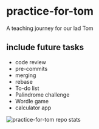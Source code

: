 # practice-for-tom
A teaching journey for our lad Tom

## include future tasks
- code review
- pre-commits
- merging
- rebase
- To-do list
- Palindrome challenge
- Wordle game
- calculator app

![practice-for-tom repo stats](https://repobeats.axiom.co/api/embed/b2994408eba3f3eeaa52506609444247b9503f44.svg "Repobeats analytics image")